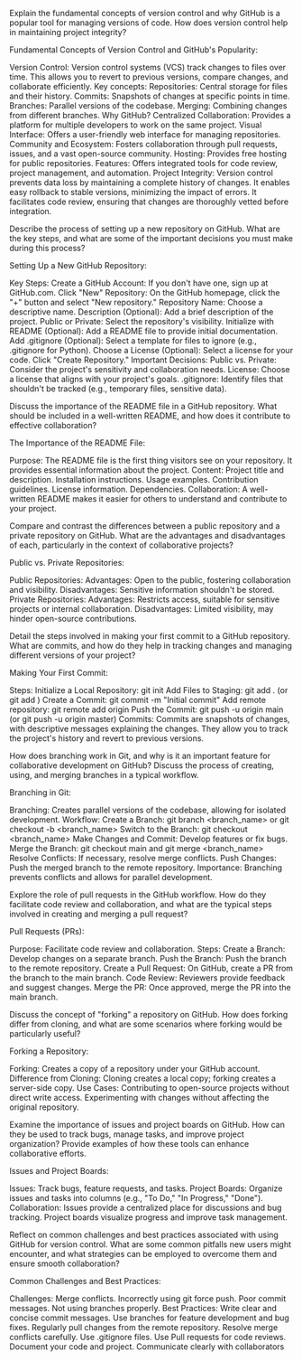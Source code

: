 Explain the fundamental concepts of version control and why GitHub is a popular tool for managing versions of code. How does version control help in maintaining project integrity?

Fundamental Concepts of Version Control and GitHub's Popularity:

Version Control:
Version control systems (VCS) track changes to files over time. This allows you to revert to previous versions, compare changes, and collaborate efficiently.
Key concepts:
Repositories: Central storage for files and their history.
Commits: Snapshots of changes at specific points in time.
Branches: Parallel versions of the codebase.
Merging: Combining changes from different branches.
Why GitHub?
Centralized Collaboration: Provides a platform for multiple developers to work on the same project.
Visual Interface: Offers a user-friendly web interface for managing repositories.
Community and Ecosystem: Fosters collaboration through pull requests, issues, and a vast open-source community.
Hosting: Provides free hosting for public repositories.
Features: Offers integrated tools for code review, project management, and automation.
Project Integrity:
Version control prevents data loss by maintaining a complete history of changes.
It enables easy rollback to stable versions, minimizing the impact of errors.
It facilitates code review, ensuring that changes are thoroughly vetted before integration.

Describe the process of setting up a new repository on GitHub. What are the key steps, and what are some of the important decisions you must make during this process?

Setting Up a New GitHub Repository:

Key Steps:
Create a GitHub Account: If you don't have one, sign up at GitHub.com.
Click "New" Repository: On the GitHub homepage, click the "+" button and select "New repository."
Repository Name: Choose a descriptive name.
Description (Optional): Add a brief description of the project.
Public or Private: Select the repository's visibility.
Initialize with README (Optional): Add a README file to provide initial documentation.
Add .gitignore (Optional): Select a template for files to ignore (e.g., .gitignore for Python).
Choose a License (Optional): Select a license for your code.
Click "Create Repository."
Important Decisions:
Public vs. Private: Consider the project's sensitivity and collaboration needs.
License: Choose a license that aligns with your project's goals.
.gitignore: Identify files that shouldn't be tracked (e.g., temporary files, sensitive data).

Discuss the importance of the README file in a GitHub repository. What should be included in a well-written README, and how does it contribute to effective collaboration?

The Importance of the README File:

Purpose: The README file is the first thing visitors see on your repository. It provides essential information about the project.
Content:
Project title and description.
Installation instructions.
Usage examples.
Contribution guidelines.
License information.
Dependencies.
Collaboration: A well-written README makes it easier for others to understand and contribute to your project.

Compare and contrast the differences between a public repository and a private repository on GitHub. What are the advantages and disadvantages of each, particularly in the context of collaborative projects?

Public vs. Private Repositories:

Public Repositories:
Advantages: Open to the public, fostering collaboration and visibility.
Disadvantages: Sensitive information shouldn't be stored.
Private Repositories:
Advantages: Restricts access, suitable for sensitive projects or internal collaboration.
Disadvantages: Limited visibility, may hinder open-source contributions.

Detail the steps involved in making your first commit to a GitHub repository. What are commits, and how do they help in tracking changes and managing different versions of your project?

Making Your First Commit:

Steps:
Initialize a Local Repository: git init
Add Files to Staging: git add . (or git add <filename>)
Create a Commit: git commit -m "Initial commit"
Add remote repository: git remote add origin <repository URL>
Push the Commit: git push -u origin main (or git push -u origin master)
Commits:
Commits are snapshots of changes, with descriptive messages explaining the changes.
They allow you to track the project's history and revert to previous versions.

How does branching work in Git, and why is it an important feature for collaborative development on GitHub? Discuss the process of creating, using, and merging branches in a typical workflow.

 Branching in Git:

Branching: Creates parallel versions of the codebase, allowing for isolated development.
Workflow:
Create a Branch: git branch <branch_name> or git checkout -b <branch_name>
Switch to the Branch: git checkout <branch_name>
Make Changes and Commit: Develop features or fix bugs.
Merge the Branch: git checkout main and git merge <branch_name>
Resolve Conflicts: If necessary, resolve merge conflicts.
Push Changes: Push the merged branch to the remote repository.
Importance: Branching prevents conflicts and allows for parallel development.

Explore the role of pull requests in the GitHub workflow. How do they facilitate code review and collaboration, and what are the typical steps involved in creating and merging a pull request?

Pull Requests (PRs):

Purpose: Facilitate code review and collaboration.
Steps:
Create a Branch: Develop changes on a separate branch.
Push the Branch: Push the branch to the remote repository.
Create a Pull Request: On GitHub, create a PR from the branch to the main branch.
Code Review: Reviewers provide feedback and suggest changes.
Merge the PR: Once approved, merge the PR into the main branch.

Discuss the concept of "forking" a repository on GitHub. How does forking differ from cloning, and what are some scenarios where forking would be particularly useful?

 Forking a Repository:

Forking: Creates a copy of a repository under your GitHub account.
Difference from Cloning: Cloning creates a local copy; forking creates a server-side copy.
Use Cases:
Contributing to open-source projects without direct write access.
Experimenting with changes without affecting the original repository.

Examine the importance of issues and project boards on GitHub. How can they be used to track bugs, manage tasks, and improve project organization? Provide examples of how these tools can enhance collaborative efforts.

Issues and Project Boards:

Issues: Track bugs, feature requests, and tasks.
Project Boards: Organize issues and tasks into columns (e.g., "To Do," "In Progress," "Done").
Collaboration:
Issues provide a centralized place for discussions and bug tracking.
Project boards visualize progress and improve task management.

Reflect on common challenges and best practices associated with using GitHub for version control. What are some common pitfalls new users might encounter, and what strategies can be employed to overcome them and ensure smooth collaboration?

Common Challenges and Best Practices:

Challenges:
Merge conflicts.
Incorrectly using git force push.
Poor commit messages.
Not using branches properly.
Best Practices:
Write clear and concise commit messages.
Use branches for feature development and bug fixes.
Regularly pull changes from the remote repository.
Resolve merge conflicts carefully.
Use .gitignore files.
Use Pull requests for code reviews.
Document your code and project.
Communicate clearly with collaborators
